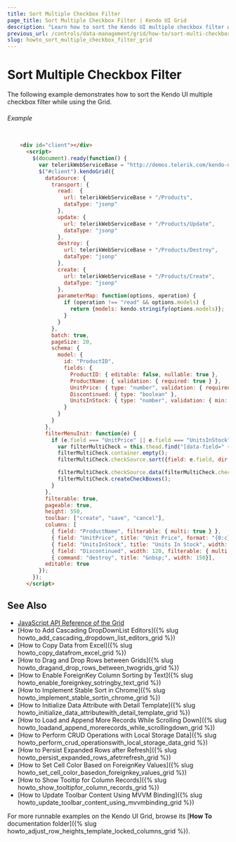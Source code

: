 ```yaml
---
title: Sort Multiple Checkbox Filter
page_title: Sort Multiple Checkbox Filter | Kendo UI Grid
description: "Learn how to sort the Kendo UI multiple checkbox filter while using the Kendo UI Grid widget."
previous_url: /controls/data-management/grid/how-to/sort-multi-checkbox-filter, /kendo-mvc/web/grid/how-to/sort-multi-checkbox-filter, /kendo-ui-mvc/controls/data-management/grid/how-to/sort-multi-checkbox-filter
slug: howto_sort_multiple_checkbox_filter_grid
---
```


# Sort Multiple Checkbox Filter

The following example demonstrates how to sort the Kendo UI multiple checkbox filter while using the Grid.

###### Example

```html

	<div id="client"></div>
      <script>
        $(document).ready(function() {
          var telerikWebServiceBase = "http://demos.telerik.com/kendo-ui/service/";
          $("#client").kendoGrid({
            dataSource: {
              transport: {
                read:  {
                  url: telerikWebServiceBase + "/Products",
                  dataType: "jsonp"
                },
                update: {
                  url: telerikWebServiceBase + "/Products/Update",
                  dataType: "jsonp"
                },
                destroy: {
                  url: telerikWebServiceBase + "/Products/Destroy",
                  dataType: "jsonp"
                },
                create: {
                  url: telerikWebServiceBase + "/Products/Create",
                  dataType: "jsonp"
                },
                parameterMap: function(options, operation) {
                  if (operation !== "read" && options.models) {
                    return {models: kendo.stringify(options.models)};
                  }
                }
              },
              batch: true,
              pageSize: 20,
              schema: {
                model: {
                  id: "ProductID",
                  fields: {
                    ProductID: { editable: false, nullable: true },
                    ProductName: { validation: { required: true } },
                    UnitPrice: { type: "number", validation: { required: true, min: 1} },
                    Discontinued: { type: "boolean" },
                    UnitsInStock: { type: "number", validation: { min: 0, required: true } }
                  }
                }
              }
            },
            filterMenuInit: function(e) {
              if (e.field === "UnitPrice" || e.field === "UnitsInStock") {
                var filterMultiCheck = this.thead.find("[data-field=" + e.field + "]").data("kendoFilterMultiCheck")
                filterMultiCheck.container.empty();
                filterMultiCheck.checkSource.sort({field: e.field, dir: "asc"});

                filterMultiCheck.checkSource.data(filterMultiCheck.checkSource.view().toJSON());
                filterMultiCheck.createCheckBoxes();
              }
            },
            filterable: true,
            pageable: true,
            height: 550,
            toolbar: ["create", "save", "cancel"],
            columns: [
              { field: "ProductName", filterable: { multi: true } },
              { field: "UnitPrice", title: "Unit Price", format: "{0:c}", width: 120, filterable: { multi: true } },
              { field: "UnitsInStock", title: "Units In Stock", width: 120, filterable: { multi: true } },
              { field: "Discontinued", width: 120, filterable: { multi: true, dataSource: [{ Discontinued: true }, { Discontinued: false }]} },
              { command: "destroy", title: "&nbsp;", width: 150}],
            editable: true
          });
        });
      </script>
```

## See Also

* [JavaScript API Reference of the Grid](/api/javascript/ui/grid)
* [How to Add Cascading DropDownList Editors]({% slug howto_add_cascading_dropdown_list_editors_grid %})
* [How to Copy Data from Excel]({% slug howto_copy_datafrom_excel_grid %})
* [How to Drag and Drop Rows between Grids]({% slug howto_dragand_drop_rows_between_twogrids_grid %})
* [How to Enable ForeignKey Column Sorting by Text]({% slug howto_enable_foreignkey_sotringby_text_grid %})
* [How to Implement Stable Sort in Chrome]({% slug howto_implement_stable_sortin_chrome_grid %})
* [How to Initialize Data Attribute with Detail Template]({% slug howto_initialize_data_attributewith_detail_template_grid %})
* [How to Load and Append More Records While Scrolling Down]({% slug howto_loadand_append_morerecords_while_scrollingdown_grid %})
* [How to Perform CRUD Operations with Local Storage Data]({% slug howto_perform_crud_operationswith_local_storage_data_grid %})
* [How to Persist Expanded Rows after Refresh]({% slug howto_persist_expanded_rows_afetrrefresh_grid %})
* [How to Set Cell Color Based on ForeignKey Values]({% slug howto_set_cell_color_basedon_foreignkey_values_grid %})
* [How to Show Tooltip for Column Records]({% slug howto_show_tooltipfor_column_records_grid %})
* [How to Update Toolbar Content Using MVVM Binding]({% slug howto_update_toolbar_content_using_mvvmbinding_grid %})

For more runnable examples on the Kendo UI Grid, browse its [**How To** documentation folder]({% slug howto_adjust_row_heights_template_locked_columns_grid %}).
